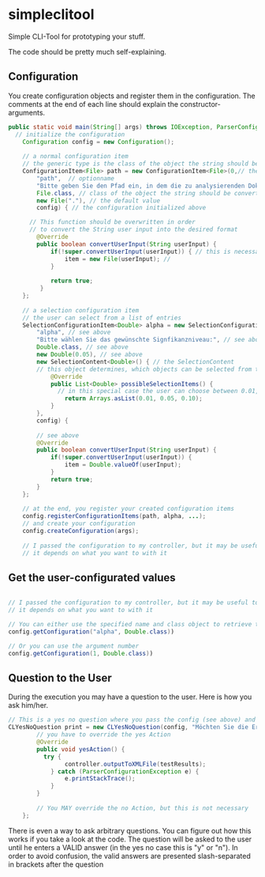 # simpleclitool
Simple CLI-Tool for prototyping your stuff.

The code should be pretty much self-explaining. 

## Configuration
You create configuration objects and register them in the configuration.
The comments at the end of each line should explain the constructor-arguments.

```java
public static void main(String[] args) throws IOException, ParserConfigurationException {
  // initialize the configuration
	Configuration config = new Configuration();
	
	// a normal configuration item
	// the generic type is the class of the object the string should be converted to
	ConfigurationItem<File> path = new ConfigurationItem<File>(0,// the argument number (the position you can pass the argument at command line level)
		"path",  // optionname
		"Bitte geben Sie den Pfad ein, in dem die zu analysierenden Dokumente liegen.", // question to the user
		File.class, // class of the object the string should be converted to
		new File("."), // the default value
		config) { // the configuration initialized above

      // This function should be overwritten in order 
      // to convert the String user input into the desired format
	    @Override
	    public boolean convertUserInput(String userInput) {
    		if(!super.convertUserInput(userInput)) { // this is necessary (default value ....)
    		    item = new File(userInput); // 
    		}
		
    		return true;
    	 }
	};
	
	// a selection configuration item
	// the user can select from a list of entries 
	SelectionConfigurationItem<Double> alpha = new SelectionConfigurationItem<Double>(1, // see above
		"alpha", // see above
		"Bitte wählen Sie das gewünschte Signfikanzniveau:", // see above
		Double.class, // see above
		new Double(0.05), // see above
		new SelectionContent<Double>() { // the SelectionContent
        // this object determines, which objects can be selected from the user
		    @Override
		    public List<Double> possibleSelectionItems() {
		      // in this special case the user can choose between 0.01, 0.05 and 0.10
		    	return Arrays.asList(0.01, 0.05, 0.10);
		    }
		}, 
		config) {
	    
	    // see above
	    @Override
	    public boolean convertUserInput(String userInput) {
    		if(!super.convertUserInput(userInput)) {
    		    item = Double.valueOf(userInput);
    		}
    		return true;
    	}
	};
	
	// at the end, you register your created configuration items
	config.registerConfigurationItems(path, alpha, ...);
	// and create your configuration
	config.createConfiguration(args);
	
	// I passed the configuration to my controller, but it may be useful to modify the code and make it a thread-safe singleton
	// it depends on what you want to with it
```

## Get the user-configurated values
```java

// I passed the configuration to my controller, but it may be useful to modify the code and make it a thread-safe singleton
// it depends on what you want to with it

// You can either use the specified name and class object to retrieve the configuration
config.getConfiguration("alpha", Double.class))

// Or you can use the argument number
config.getConfiguration(1, Double.class))
```

## Question to the User
During the execution you may have a question to the user. Here is how you ask him/her.
```java
// This is a yes no question where you pass the config (see above) and the actual question as a String
CLYesNoQuestion print = new CLYesNoQuestion(config, "Möchten Sie die Ergebnisse der Analyse in einer XML-Datei speichern?") {
	    // you have to override the yes Action
	    @Override
	    public void yesAction() {
    	  try {
    		    controller.outputToXMLFile(testResults);
    		} catch (ParserConfigurationException e) {
    		    e.printStackTrace();
    		}
	    }
	    
	    // You MAY override the no Action, but this is not necessary
	};
```

There is even a way to ask arbitrary questions. You can figure out how this works if you take a look at the code.
The question will be asked to the user until he enters a VALID answer (in the yes no case this is "y" or "n"). 
In order to avoid confusion, the valid answers are presented slash-separated in brackets after the question
